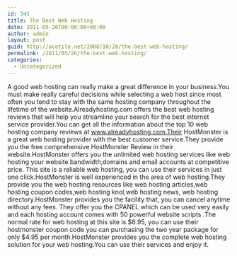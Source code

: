 ```yaml
---
id: 345
title: The Best Web Hosting
date: 2011-05-26T00:00:00+00:00
author: admin
layout: post
guid: http://acetile.net/2008/10/28/the-best-web-hosting/
permalink: /2011/05/26/the-best-web-hosting/
categories:
  - Uncategorized
---
```

A good web hosting can really make a great difference in your business.You must make really careful decisions while selecting a web host since most often you tend to stay with the same hosting company throughout the lifetime of the website.Alreadyhosting.com offers the best web hosting reviews that will help you streamline your search for the best internet service provider.You can get all the information about the top 10 web hosting company reviews at www.alreadyhosting.com.Their HostMonster is a great web hosting provider with the best customer service.They provide you the free comprehensive HostMonster Review in their website.HostMonster offers you the unlimited web hosting services like web hosting your website bandwidth,domains and email accounts at competitive price. This site is a reliable web hosting, you can use their services in just one click.HostMonster is well experienced in the area of web hosting.They provide you the web hosting resources like web hosting articles,web hosting coupon codes,web hosting knol,web hosting news, web hosting directory.HostMonster provides you the facility that, you can cancel anytime without any fees. They offer you the CPANEL which can be used very easily and each hosting account comes with 50 powerful website scripts .The normal rate for web hosting at this site is $6.95, you can use their hostmonster coupon code you can purchasing the two year package for only $4.95 per month.HostMonster provides you the complete web hosting solution for your web hosting.You can use their services and enjoy it.